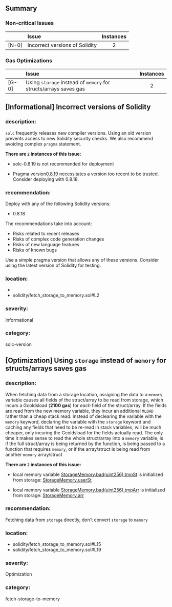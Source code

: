 ## Summary 

### Non-critical Issues

| |Issue|Instances|
|---|:---|:---:|
| [N-0] | Incorrect versions of Solidity | 2 |


### Gas Optimizations

| |Issue|Instances|
|---|:---|:---:|
| [G-0] | Using `storage` instead of `memory` for structs/arrays saves gas | 2 |



## [Informational] Incorrect versions of Solidity

### description:

`solc` frequently releases new compiler versions. Using an old version prevents access to new Solidity security checks.
We also recommend avoiding complex `pragma` statement.

**There are `2` instances of this issue:**

- solc-0.8.19 is not recommended for deployment

- Pragma version[0.8.19](solidity/fetch_storage_to_memory.sol#L2) necessitates a version too recent to be trusted. Consider deploying with 0.8.18.


### recommendation:

Deploy with any of the following Solidity versions:
- 0.8.18

The recommendations take into account:
- Risks related to recent releases
- Risks of complex code generation changes
- Risks of new language features
- Risks of known bugs

Use a simple pragma version that allows any of these versions.
Consider using the latest version of Solidity for testing.

### location:
- 
- solidity/fetch_storage_to_memory.sol#L2

### severity:
Informational

### category:
solc-version

## [Optimization] Using `storage` instead of `memory` for structs/arrays saves gas

### description:
When fetching data from a storage location, assigning the data to a `memory` variable causes all fields of the struct/array to be read from storage, which incurs a Gcoldsload (**2100 gas**) for *each* field of the struct/array. If the fields are read from the new memory variable, they incur an additional `MLOAD` rather than a cheap stack read. Instead of declearing the variable with the `memory` keyword, declaring the variable with the `storage` keyword and caching any fields that need to be re-read in stack variables, will be much cheaper, only incuring the Gcoldsload for the fields actually read. The only time it makes sense to read the whole struct/array into a `memory` variable, is if the full struct/array is being returned by the function, is being passed to a function that requires `memory`, or if the array/struct is being read from another `memory` array/struct
    

**There are `2` instances of this issue:**

- local memory variable [StorageMemory.bad(uint256).tmpSt](solidity/fetch_storage_to_memory.sol#L15) is initialized from storage: [StorageMemory.userSt](solidity/fetch_storage_to_memory.sol#L12)

- local memory variable [StorageMemory.bad(uint256).tmpArr](solidity/fetch_storage_to_memory.sol#L19) is initialized from storage: [StorageMemory.arr](solidity/fetch_storage_to_memory.sol#L8)


### recommendation:
Fetching data from `storage` directly, don't convert `storage` to `memory`

### location:
- solidity/fetch_storage_to_memory.sol#L15
- solidity/fetch_storage_to_memory.sol#L19

### severity:
Optimization

### category:
fetch-storage-to-memory
